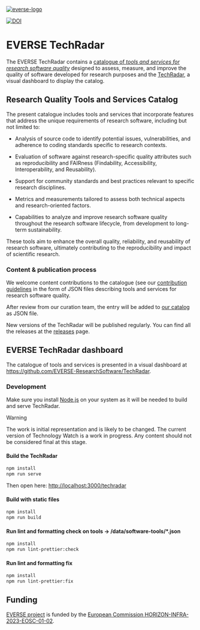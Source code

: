 [![everse-logo]][everse-url]

[![DOI][doi-badge]][doi-url]

<!-- Badges links -->
[everse-logo]: https://everse.software/images/logos/EOSCEverse_PosColour.svg "EVERSE project"
[everse-url]: https://everse.software/
[doi-badge]: https://zenodo.org/badge/DOI/10.5281/zenodo.17036276.svg
[doi-url]: https://doi.org/10.5281/zenodo.17036276

# EVERSE TechRadar

The EVERSE TechRadar contains a [catalogue of _tools and services for research software quality_](#research-quality-tools-and-services-catalog) designed to assess, measure, and improve the quality of software developed for research purposes and the [TechRadar](#technology-radar-dashboard), a visual dashboard to display the catalog.

## Research Quality Tools and Services Catalog

The present catalogue includes tools and services that incorporate features that address the unique requirements of research software, including but not limited to:

- Analysis of source code to identify potential issues, vulnerabilities, and adherence to coding standards specific to research contexts.

- Evaluation of software against research-specific quality attributes such as reproducibility and FAIRness (Findability, Accessibility, Interoperability, and Reusability).

- Support for community standards and best practices relevant to specific research disciplines.

- Metrics and measurements tailored to assess both technical aspects and research-oriented factors.

- Capabilities to analyze and improve research software quality throughout the research software lifecycle, from development to long-term sustainability.  

These tools aim to enhance the overall quality, reliability, and reusability of research software, ultimately contributing to the reproducibility and impact of scientific research.

### Content & publication process

We welcome content contributions to the catalogue (see our [contribution guidelines](CONTRIBUTING.md) in the form of JSON files describing tools and services for research software quality.

After review from our curation team, the entry will be added to [our catalog](data/software-tools) as JSON file.

New versions of the TechRadar will be published regularly. You can find all the releases at the [releases](https://github.com/EVERSE-ResearchSoftware/TechRadar/releases) page.

## EVERSE TechRadar dashboard

The catalogue of tools and services is presented in a visual dashboard at <https://github.com/EVERSE-ResearchSoftware/TechRadar>.


### Development
Make sure you install [Node.js](https://nodejs.org/en) on your system as it will be needed to build and serve TechRadar.
> [!WARNING]
> The work is initial representation and is likely to be changed.
> The current version of Technology Watch is a work in progress.
> Any content should not be considered final at this stage.

#### Build the TechRadar

```bash
npm install
npm run serve
```

Then open here: <http://localhost:3000/techradar>

#### Build with static files

```bash
npm install
npm run build
```

#### Run lint and formatting check on tools -> /data/software-tools/*.json

```bash
npm install
npm run lint-prettier:check
```

#### Run lint and formatting fix

```bash
npm install
npm run lint-prettier:fix
```

## Funding

[EVERSE project](https://everse.software/) is funded by the [European Commission HORIZON-INFRA-2023-EOSC-01-02](https://ec.europa.eu/info/funding-tenders/opportunities/portal/screen/opportunities/topic-details/horizon-infra-2023-eosc-01-02).

